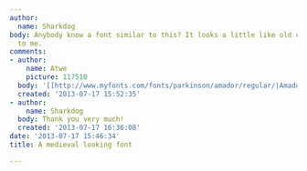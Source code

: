 ```yaml
---
author:
  name: Sharkdog
body: Anybody know a font similar to this? It looks a little like old calligraphy
  to me.
comments:
- author:
    name: Atwe
    picture: 117510
  body: '[[http://www.myfonts.com/fonts/parkinson/amador/regular/|Amador]]'
  created: '2013-07-17 15:52:35'
- author:
    name: Sharkdog
  body: Thank you very much!
  created: '2013-07-17 16:36:08'
date: '2013-07-17 15:46:34'
title: A medieval looking font

---
```

